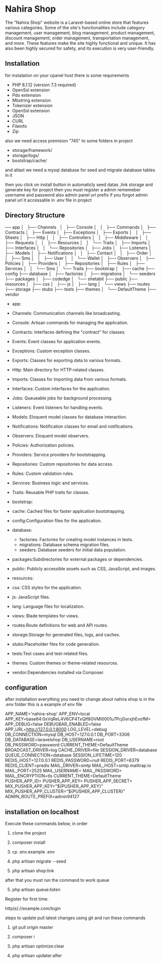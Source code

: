 
# Nahira Shop

The "Nahira Shop" website is a Laravel-based online store that features various categories. Some of the site's functionalities include category management, user management, blog management, product management, discount management, order management, transportation management, and more. These features make the site highly functional and unique. It has also been highly secured for safety, and its execution is very user-friendly.



  

## Installation

for  instalation on your cpanel host  there  is  some  requirements

+ PHP 8.1.12 (version 7.3 required)
+ OpenSsl extension
+ Pdo extension
+ Mbstring extension
+ Tokenizer extension
+ OpenSsl extension
+ JSON
+ CURL
+ Fileinfo
+ Zip

also we  need  access premision "745" to some  folders  in project  

+ storage/framework/
+ storage/logs/
+ bootstrap/cache/


and atlast  we  need  a  mysql database  for  seed and  migrate  database tables  in it  

then you click on install button in automaticly seed datas ,link storage and generate key for  project then you must register a  admin rememeber  username and  password  also admin panel url prefix  if you forgot admin panel url it  accessable in .env file in project

## Directory Structure

── app
│   ├── Channels   
│   ├── Console
│   │   ├── Commands
│   ├── Contracts
│   ├── Events
│   ├── Exceptions
│   ├── Exports
│   │   ├── Sheets
│   ├── Http
│   │   ├── Controllers
│   │   ├── Middleware
│   │   ├── Requests
│   │   ├── Resources
│   │   └── Traits
│   ├── Imports
│   ├── Interfaces
│   │   └── Repositories
│   ├── Jobs
│   ├── Listeners
│   ├── Models
│   ├── Notifications
│   │   ├── Contact
│   │   ├── Order
│   │   ├── Sms
│   │   ├── User
│   │   └── Wallet
│   ├── Observers
│   ├── Policies
│   ├── Providers
│   ├── Repositories
│   ├── Rules
│   ├── Services
│   │   └── Sms
│   └── Traits
├── bootstrap
│   ├── cache
├── config
├── database
│   ├── factories
│   ├── migrations
│   └── seeders
├── packages
│   ├── codedge
│   └── shetabit
├── public
├── resources
│   ├── css
│   ├── js
│   ├── lang
│   └── views
├── routes
├── storage
├── stubs
├── tests
├── themes
│   └── DefaultTheme
├── vendor


 + app:

+ Channels: Communication channels like broadcasting.
+ Console: Artisan commands for managing the application.
+ Contracts: Interfaces defining the "contract" for classes.
+ Events: Event classes for application events.
+ Exceptions: Custom exception classes.
+ Exports: Classes for exporting data to various formats.
+ Http: Main directory for HTTP-related classes.
+ Imports: Classes for importing data from various formats.
+ Interfaces: Custom interfaces for the application.
+ Jobs: Queueable jobs for background processing.
+ Listeners: Event listeners for handling events.
+ Models: Eloquent model classes for database interaction.
+ Notifications: Notification classes for email and notifications.
+ Observers: Eloquent model observers.
+ Policies: Authorization policies.
+ Providers: Service providers for bootstrapping.
+ Repositories: Custom repositories for data access.
+ Rules: Custom validation rules.
+ Services: Business logic and services.
+ Traits: Reusable PHP traits for classes.
+ bootstrap:

+ cache: Cached files for faster application bootstrapping.
+ config:Configuration files for the application.
+ database:
    + factories: Factories for creating model instances in tests.
    + migrations: Database schema migration files.
    + seeders: Database seeders for initial data population.
+ packages:Subdirectories for external packages or dependencies.
+ public: Publicly accessible assets such as CSS, JavaScript, and images.
+ resources:
 + css: CSS styles for the application.
 + js: JavaScript files.
 + lang: Language files for localization.
 + views: Blade templates for views.
 + routes:Route definitions for web and API routes.
+ storage:Storage for generated files, logs, and caches.
+ stubs:Placeholder files for code generation.
+ tests:Test cases and test-related files.
+ themes: Custom themes or theme-related resources.
+ vendor:Dependencies installed via Composer.

## configuration

after  installation everything you need  to change  about nahira shop is in the  .env folder this  is a  example of  env file



APP_NAME='nahira-shop'
APP_ENV=local
APP_KEY=base64:0xVqReL4V6CP4TxQIf8GVMI0001u7Pcj0orxjhEvofM=
APP_DEBUG=false
DEBUGBAR_ENABLED=false
APP_URL=http://127.0.0.1:8000
LOG_LEVEL=debug
DB_CONNECTION=mysql
DB_HOST=127.0.0.1
DB_PORT=3306
DB_DATABASE=laravelshop
DB_USERNAME=root
DB_PASSWORD=password
CURRENT_THEME=DefaultTheme
BROADCAST_DRIVER=log
CACHE_DRIVER=file
SESSION_DRIVER=database
QUEUE_CONNECTION=database
SESSION_LIFETIME=120
REDIS_HOST=127.0.0.1
REDIS_PASSWORD=null
REDIS_PORT=6379
REDIS_CLIENT=predis
MAIL_DRIVER=smtp
MAIL_HOST=smtp.mailtrap.io
MAIL_PORT=2525
MAIL_USERNAME=
MAIL_PASSWORD=
MAIL_ENCRYPTION=tls
CURRENT_THEME=DefaultTheme
PUSHER_APP_ID=
PUSHER_APP_KEY=
PUSHER_APP_SECRET=
MIX_PUSHER_APP_KEY="${PUSHER_APP_KEY}"
MIX_PUSHER_APP_CLUSTER="${PUSHER_APP_CLUSTER}"
ADMIN_ROUTE_PREFIX=admin94127

## installation on localhost
Execute these commands below, in order
1. clone the project

1. composer install

2. cp .env.example .env

4. php artisan migrate --seed

4. php artisan shop:link

after that you must run the command to work queue

5. php artisan queue:listen

Register for first time:

http(s)://example.com/login

steps to update
pull latest changes using git and run these commands

1. git pull origin master

2. composer i

2. php artisan optimize:clear

4. php artisan updater:after